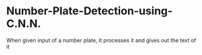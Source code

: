 # Number-Plate-Detection-using-C.N.N.
When given input of a number plate, it processes it and gives out the text of it
